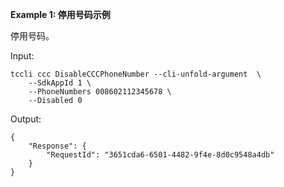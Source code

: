 **Example 1: 停用号码示例**

停用号码。

Input: 

```
tccli ccc DisableCCCPhoneNumber --cli-unfold-argument  \
    --SdkAppId 1 \
    --PhoneNumbers 008602112345678 \
    --Disabled 0
```

Output: 
```
{
    "Response": {
        "RequestId": "3651cda6-6501-4482-9f4e-8d0c9548a4db"
    }
}
```


